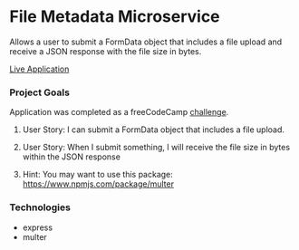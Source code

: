 # File Metadata Microservice

Allows a user to submit a FormData object that includes a file upload and receive a JSON response with the file size in bytes.

[Live Application](http://file-metadata-dlzl.herokuapp.com)

### Project Goals

Application was completed as a freeCodeCamp [challenge](https://www.freecodecamp.org/challenges/file-metadata-microservice).

1. User Story: I can submit a FormData object that includes a file upload.

2. User Story: When I submit something, I will receive the file size in bytes within the JSON response

3. Hint: You may want to use this package: https://www.npmjs.com/package/multer

### Technologies

* express
* multer
